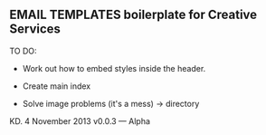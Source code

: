 ## 	EMAIL TEMPLATES boilerplate for Creative Services

TO DO:
- Work out how to embed styles inside the header.
- Create main index

- Solve image problems (it's a mess) -> directory

KD. 4 November 2013
v0.0.3 — Alpha